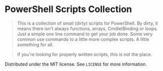 # PowerShell Scripts Collection
> This is a collection of small (dirty) scripts for PowerShell. By dirty, it means there isn't always functions, arrays, CmdletBinding or  loops. Just a simple one line command to get your job done. Some very common use commands to a little more complex scripts. A little
> something for all.

>If you're looking for properly written scripts, this is not the place. 




Distributed under the MIT license. See ``LICENSE`` for more information.




